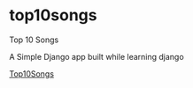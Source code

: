 top10songs
==========

Top 10 Songs

A Simple Django app built while learning django

[Top10Songs](http://www.top10songs.co.in "Top10Songs")
